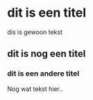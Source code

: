# dit is een titel

dis is gewoon tekst

## dit is nog een titel

### dit is een andere titel

Nog wat tekst hier..